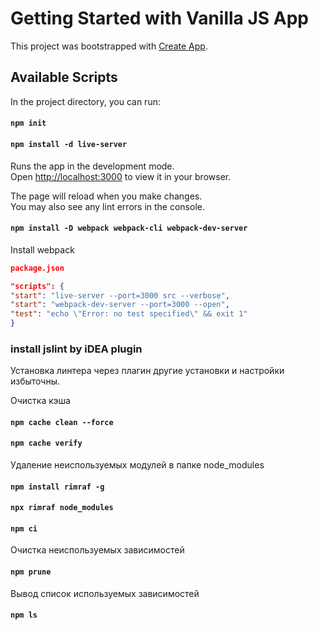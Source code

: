 # Getting Started with Vanilla JS App

This project was bootstrapped with [Create App](http://vanilla-js.com/).

## Available Scripts

In the project directory, you can run:

#### `npm init`

#### `npm install -d live-server`

Runs the app in the development mode.\
Open [http://localhost:3000](http://localhost:3000) to view it in your browser.

The page will reload when you make changes.\
You may also see any lint errors in the console.

#### `npm install -D webpack webpack-cli webpack-dev-server`
Install webpack

```json
package.json

"scripts": {
"start": "live-server --port=3000 src --verbose",
"start": "webpack-dev-server --port=3000 --open",
"test": "echo \"Error: no test specified\" && exit 1"
}
```

### install jslint by iDEA plugin
Установка линтера через плагин другие установки и настройки избыточны.

Очистка кэша
#### `npm cache clean --force`
#### `npm cache verify`

Удаление неиспользуемых модулей в папке node_modules
#### `npm install rimraf -g`
#### `npx rimraf node_modules`
#### `npm ci`


Очистка неиспользуемых зависимостей
#### `npm prune`

Вывод список используемых зависимостей
#### `npm ls`
